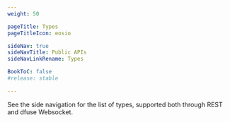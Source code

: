 ```yaml
---
weight: 50

pageTitle: Types
pageTitleIcon: eosio

sideNav: true
sideNavTitle: Public APIs
sideNavLinkRename: Types

BookToC: false
#release: stable

---
```


See the side navigation for the list of types, supported both through REST and dfuse Websocket.
